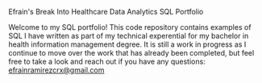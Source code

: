 Efrain's Break Into Healthcare Data Analytics SQL Portfolio

Welcome to my SQL portfolio! This code repository contains examples of SQL I have written as part of my technical experential for my bachelor in health information management degree. It is still a work in progress as I continue to move over the work that has already been completed, but feel free to take a look and reach out if you have any questions: efrainramirezcrx@gmail.com
